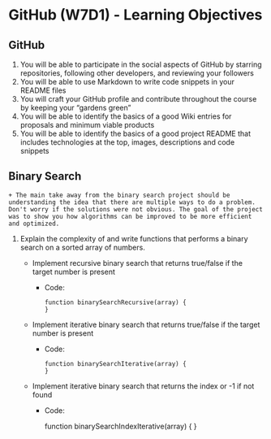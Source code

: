 GitHub (W7D1) - Learning Objectives
===================================

GitHub
------

1.  You will be able to participate in the social aspects of GitHub by starring repositories, following other developers, and reviewing your followers
2.  You will be able to use Markdown to write code snippets in your README files
3.  You will craft your GitHub profile and contribute throughout the course by keeping your “gardens green”
4.  You will be able to identify the basics of a good Wiki entries for proposals and minimum viable products
5.  You will be able to identify the basics of a good project README that includes technologies at the top, images, descriptions and code snippets

Binary Search
-------------

    + The main take away from the binary search project should be understanding the idea that there are multiple ways to do a problem. Don't worry if the solutions were not obvious. The goal of the project was to show you how algorithms can be improved to be more efficient and optimized.

1.  Explain the complexity of and write functions that performs a binary search on a sorted array of numbers.
    -   Implement recursive binary search that returns true/false if the target number is present

        -   Code:

                function binarySearchRecursive(array) {
                }

    -   Implement iterative binary search that returns true/false if the target number is present

        -   Code:

                function binarySearchIterative(array) {
                }

    -   Implement iterative binary search that returns the index or -1 if not found

        -   Code:

            function binarySearchIndexIterative(array) {
            }
